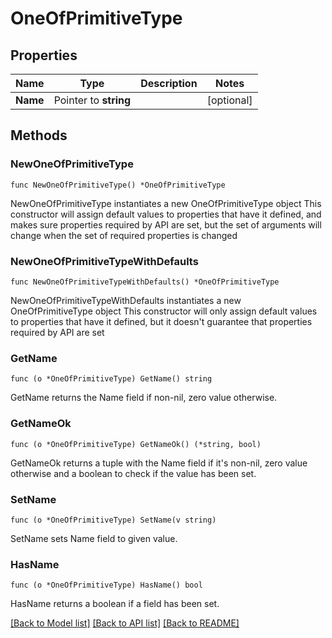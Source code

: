 # OneOfPrimitiveType

## Properties

Name | Type | Description | Notes
------------ | ------------- | ------------- | -------------
**Name** | Pointer to **string** |  | [optional] 

## Methods

### NewOneOfPrimitiveType

`func NewOneOfPrimitiveType() *OneOfPrimitiveType`

NewOneOfPrimitiveType instantiates a new OneOfPrimitiveType object
This constructor will assign default values to properties that have it defined,
and makes sure properties required by API are set, but the set of arguments
will change when the set of required properties is changed

### NewOneOfPrimitiveTypeWithDefaults

`func NewOneOfPrimitiveTypeWithDefaults() *OneOfPrimitiveType`

NewOneOfPrimitiveTypeWithDefaults instantiates a new OneOfPrimitiveType object
This constructor will only assign default values to properties that have it defined,
but it doesn't guarantee that properties required by API are set

### GetName

`func (o *OneOfPrimitiveType) GetName() string`

GetName returns the Name field if non-nil, zero value otherwise.

### GetNameOk

`func (o *OneOfPrimitiveType) GetNameOk() (*string, bool)`

GetNameOk returns a tuple with the Name field if it's non-nil, zero value otherwise
and a boolean to check if the value has been set.

### SetName

`func (o *OneOfPrimitiveType) SetName(v string)`

SetName sets Name field to given value.

### HasName

`func (o *OneOfPrimitiveType) HasName() bool`

HasName returns a boolean if a field has been set.


[[Back to Model list]](../README.md#documentation-for-models) [[Back to API list]](../README.md#documentation-for-api-endpoints) [[Back to README]](../README.md)


